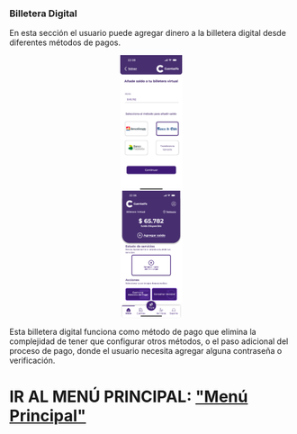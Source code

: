 ### Billetera Digital  

En esta sección el usuario puede agregar dinero a la billetera digital desde diferentes métodos de pagos.

<div style="display: flex; gap: 10px; justify-content: center; align-items: center; flex-wrap: wrap;">
   <img src="../Images/CuentasYA-11.png" alt="Wireframe 1" style="width: 22%; height: auto;">
</div>

<div style="display: flex; gap: 10px; justify-content: center; align-items: center; flex-wrap: wrap;">
   <img src="../Images/CuentasYA-12.png" alt="Wireframe 1" style="width: 22%; height: auto;">
</div>

Esta billetera digital funciona como método de pago que elimina la complejidad de tener que configurar otros métodos, o el paso adicional del proceso de pago, donde el usuario necesita agregar alguna contraseña o verificación.

# IR AL MENÚ PRINCIPAL: ["Menú Principal"](../Explanation-ES/02.Menu.md)
